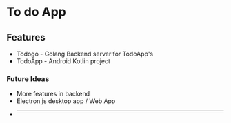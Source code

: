 # To do App
 
## Features
* Todogo - Golang Backend server for TodoApp's
* TodoApp - Android Kotlin project

### Future Ideas
* More features in backend
* Electron.js desktop app / Web App
* ----
